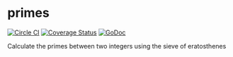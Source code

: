 # primes

[![Circle CI](https://circleci.com/gh/joshuarubin/primes.svg?style=svg)](https://circleci.com/gh/joshuarubin/primes) [![Coverage Status](https://coveralls.io/repos/joshuarubin/primes/badge.svg)](https://coveralls.io/r/joshuarubin/primes) [![GoDoc](https://godoc.org/github.com/joshuarubin/primes?status.svg)](https://godoc.org/github.com/joshuarubin/primes)

Calculate the primes between two integers using the sieve of eratosthenes
